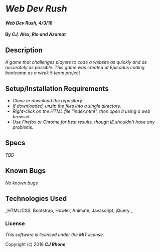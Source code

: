 # _Web Dev Rush_

#### _Web Dev Rush, 4/3/18_

#### By _**CJ, Alex, Rio and Azamat**_

## Description

_A game that challenges players to code a website as quickly and as accurately as possible. This game was created at Epicodus coding bootcamp as a week 5 team project_

## Setup/Installation Requirements

* _Clone or download the repository._
* _If downloaded, unzip the files into a single directory._
* _Right-click on the HTML file "index.html", then open it using a web browser._
* _Use Firefox or Chrome for best results, though IE shouldn't have any problems._

## Specs

*_TBD_*



## Known Bugs

_No known bugs_


## Technologies Used

_HTML/CSS, Bootstrap, Howler, Animate, Javascript, jQuery _

### License

*This software is licensed under the MIT license.*

Copyright (c) 2018 **_CJ Rhone_**
